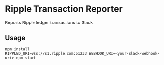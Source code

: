 # Ripple Transaction Reporter

Reports Ripple ledger transactions to Slack

## Usage

````
npm install
RIPPLED_URI=wss://s1.ripple.com:51233 WEBHOOK_URI=<your-slack-webhook-uri> npm start
````
